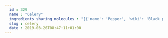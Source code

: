 ```yaml
---
  id : 329
  name : "Celery"
  ingredients_sharing_molecules : "[{'name': 'Pepper', 'wiki': 'Black_pepper', 'id': 339, 'category': 'Spice', 'common_molecules': [89594, 6549, 5280443, 10582, 4276, 7460, 102667, 6054, 17100, 5280598, 527, 8094, 92138, 638278, 6072, 5320250, 5363388, 644104, 5280511, 650, 7461, 5367719, 13144, 4788, 637775, 26049, 6986, 247, 61020, 8452, 6918391, 11142, 853433, 638011, 1889, 15394, 5280445, 637566, 240, 33931, 7462, 444539, 5365811, 8130, 798, 6569, 441005, 7284, 440917, 6561, 10430, 637542, 441484, 22311, 61362, 24473, 12072, 107971, 5284639, 10448, 11463, 338, 7288, 8723, 6508206, 9017, 8294, 11552, 79803, 1110, 1549025, 6050, 6654, 31268, 7463, 7410, 6989, 7439, 5318042, 31260, 2345, 5280863, 442501, 784, 10393, 8082, 439341, 8500, 7150, 5280343, 1549026, 126, 6987, 7654, 7847, 445070, 768, 519361, 18818, 323, 11230, 1183, 5281515, 9862, 5281553, 5281708, 637511, 15406, 31253, 6202, 5284503, 802, 111037, 72, 61503, 61130, 643941, 999, 7794, 439246, 244, 8768, 26447, 439263, 1130, 454, 107, 878, 637563, 14896, 18635, 7858, 330573, 6616, 8857, 5315892, 11509, 5280804, 180, 6184, 643779, 6251, 439533, 11128, 16441, 998]}, {'name': 'Spearmint', 'wiki': 'Spearmint', 'id': 266, 'category': 'Herb', 'common_molecules': [89594, 6549, 5280443, 10582, 7460, 102667, 6054, 5280598, 527, 92138, 638278, 19602, 6072, 5320250, 5363388, 644104, 5280511, 650, 7461, 5367719, 13144, 4788, 637775, 26049, 6986, 247, 61020, 8452, 6918391, 853433, 638011, 1889, 15394, 5280445, 637566, 240, 33931, 7462, 5365811, 7991, 8130, 798, 6569, 61126, 441005, 7284, 6561, 10430, 637542, 441484, 22311, 7438, 24473, 12072, 107971, 5284639, 10448, 1068, 11463, 338, 7288, 8723, 6508206, 8294, 11552, 79803, 1110, 1549025, 6050, 6654, 7463, 7410, 6989, 7439, 5318042, 31260, 2345, 5280863, 442501, 784, 10393, 439341, 7150, 5280343, 1549026, 126, 6987, 7654, 7847, 445070, 768, 18818, 10408, 323, 11230, 1183, 5281515, 9862, 5281553, 5281708, 637511, 31253, 6184, 5284503, 802, 111037, 72, 61503, 61130, 643941, 332, 999, 439246, 244, 443167, 8768, 26447, 1742211, 439263, 1130, 454, 107, 878, 444539, 102024, 8063, 14896, 18635, 7858, 330573, 6616, 8857, 5315892, 11509, 180, 30248, 643779, 111274, 6251, 31289, 7362, 439533, 11128, 16441, 998]}, {'name': 'Dill', 'wiki': 'Dill', 'id': 256, 'category': 'Herb', 'common_molecules': [89594, 6549, 5280443, 5280598, 7460, 6054, 17100, 7284, 527, 8094, 638278, 6072, 6202, 5363388, 644104, 5280511, 650, 7461, 5367719, 13144, 4276, 637775, 8129, 26049, 6986, 247, 61020, 8452, 6918391, 11142, 853433, 638011, 1889, 15394, 5280445, 637566, 240, 33931, 7462, 61361, 444539, 5365811, 5281167, 8130, 798, 6569, 4114, 441005, 440917, 6561, 637542, 441484, 22311, 7438, 24473, 91457, 12072, 107971, 443167, 5284421, 10448, 11463, 338, 7288, 8723, 8294, 11552, 79803, 1110, 5018391, 6050, 6654, 5280804, 7463, 6989, 7439, 5318042, 31260, 4788, 2345, 5280863, 442501, 784, 10393, 439341, 7150, 5280343, 1549026, 10659, 126, 7654, 7847, 445070, 768, 18818, 323, 11230, 1183, 5281515, 9862, 5281553, 5281708, 637511, 31253, 5320250, 5284503, 802, 180, 72, 61503, 643941, 332, 999, 439246, 244, 5284639, 8768, 5281654, 26447, 439263, 1130, 454, 107, 878, 637563, 8063, 445639, 14896, 18635, 7858, 330573, 6616, 8857, 5315892, 11509, 6184, 643779, 6251, 7362, 439533, 11128, 173843, 31289, 998]}, {'name': 'Orange', 'wiki': 'Orange_(fruit)', 'id': 194, 'category': 'Fruit', 'common_molecules': [8186, 6549, 5280443, 5280598, 89594, 7460, 880, 6054, 17100, 7284, 527, 8094, 92138, 638278, 6072, 5320250, 5363388, 644104, 5280511, 650, 7461, 5367719, 13144, 4788, 637775, 8129, 26049, 6986, 247, 61020, 8452, 6918391, 853433, 638011, 1889, 15394, 5280445, 637566, 240, 33931, 7462, 5365811, 7991, 8130, 798, 6569, 441005, 440917, 6561, 7895, 637542, 441484, 22311, 7438, 8194, 107971, 5284639, 10448, 1068, 11463, 338, 7288, 8723, 6508206, 9017, 11552, 79803, 1110, 1549025, 6050, 6654, 7463, 7439, 5318042, 31260, 2345, 5280863, 442501, 784, 10393, 8082, 439341, 8500, 7150, 5280343, 1549026, 126, 7654, 7847, 445070, 768, 18818, 323, 11230, 1183, 5281515, 9862, 5281553, 5281708, 637511, 31253, 6202, 5284503, 802, 180, 72, 7945, 61503, 8167, 643941, 332, 999, 7794, 9855795, 439246, 244, 8768, 5281654, 26447, 439263, 1130, 454, 107, 878, 444539, 14896, 18635, 7858, 6989, 6616, 8857, 5315892, 11509, 6184, 643779, 6251, 31289, 439533, 11128, 16441, 998]}, {'name': 'Tea', 'wiki': 'Tea', 'id': 310, 'category': 'Plant', 'common_molecules': [8186, 6549, 5280443, 10582, 89594, 7460, 8103, 6054, 17100, 5280598, 527, 8094, 638278, 19602, 6072, 5320250, 5363388, 644104, 5280511, 650, 5367719, 13144, 1049, 4788, 637775, 8129, 61020, 247, 8452, 853433, 638011, 1889, 15394, 5280445, 637566, 240, 33931, 7462, 5365811, 16217806, 5281167, 7991, 8130, 798, 6569, 441005, 7284, 6561, 10430, 637542, 441484, 22311, 7438, 107971, 5284639, 10448, 1068, 11463, 338, 7288, 8723, 11552, 79803, 1110, 1549025, 6050, 6654, 5280804, 6986, 460, 7410, 5318042, 31260, 2345, 5280863, 442501, 784, 10393, 439341, 8500, 7150, 5280343, 1549026, 10659, 126, 643915, 7654, 7847, 445070, 768, 323, 11230, 1183, 5281515, 9862, 5281553, 5281708, 637511, 15406, 31253, 6202, 5284503, 802, 111037, 72, 61503, 643941, 332, 999, 439246, 244, 8768, 5281654, 26447, 439263, 1130, 454, 107, 878, 444539, 5282108, 6590, 8063, 445639, 14896, 18635, 7858, 6989, 8857, 5315892, 11509, 180, 6184, 643779, 6251, 31289, 7362, 439533, 11128, 16441, 998]}]"
  slug : celery
  date : 2019-03-26T08:47:11+01:00
---
```



